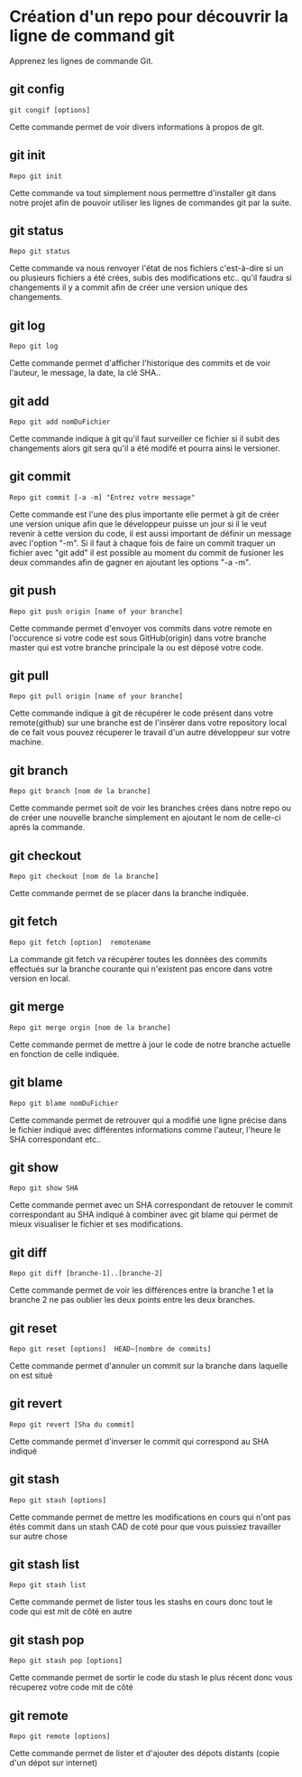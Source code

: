 # Création d'un repo pour découvrir la ligne de command git
Apprenez les lignes de commande Git.

## git config
```
git congif [options]
```
Cette commande permet de voir divers informations à propos de git.

## git init
```
Repo git init
```
Cette commande va tout simplement nous permettre d'installer git dans notre projet afin de pouvoir utiliser les lignes de commandes git par la suite.

## git status
```
Repo git status
```
Cette commande va nous renvoyer l'état de nos fichiers c'est-à-dire si un ou plusieurs fichiers a été crées, subis des modifications etc.. qu'il faudra si changements il y a commit afin de créer une version unique des changements.

## git log
```
Repo git log
```
Cette commande permet d'afficher l'historique des commits et de voir l'auteur, le message, la date, la clé SHA..

## git add
```
Repo git add nomDuFichier
```
Cette commande indique à git qu'il faut surveiller ce fichier si il subit des changements alors git sera qu'il a été modifé et pourra ainsi le versioner.

## git commit
```
Repo git commit [-a -m] "Entrez votre message"
```
Cette commande est l'une des plus importante elle permet à git de créer une version unique afin que le développeur puisse un jour si il le veut revenir à cette version du code, il est aussi important de définir un message avec l'option "-m". Si il faut à chaque fois de faire un commit traquer un fichier avec "git add" il est possible au moment du commit de fusioner les deux commandes afin de gagner en ajoutant les options "-a -m".

## git push
```
Repo git push origin [name of your branche]
```
Cette commande permet d'envoyer vos commits dans votre remote en l'occurence si votre code est sous GitHub(origin) dans votre branche master qui est votre branche principale la ou est déposé votre code.

## git pull
```
Repo git pull origin [name of your branche]
```
Cette commande indique à git de récupérer le code présent dans votre remote(github) sur une branche est de l'insérer dans votre repository local de ce fait vous pouvez récuperer le travail d'un autre développeur sur votre machine.

## git branch
```
Repo git branch [nom de la branche]
```
Cette commande permet soit de voir les branches crées dans notre repo ou de créer une nouvelle branche simplement en ajoutant le nom de celle-ci aprés la commande.

## git checkout
```
Repo git checkout [nom de la branche]
```
Cette commande permet de se placer dans la branche indiquée.

## git fetch
```
Repo git fetch [option]  remotename
```
La commande git fetch va récupérer toutes les données des commits effectués sur la branche courante qui n'existent pas encore dans votre version en local.

## git merge
```
Repo git merge orgin [nom de la branche]
```
Cette commande permet de mettre à jour le code de notre branche actuelle en fonction de celle indiquée.

## git blame
```
Repo git blame nomDuFichier
```
Cette commande permet de retrouver qui a modifié une ligne précise dans le fichier indiqué avec différentes informations comme l'auteur, l'heure le SHA correspondant etc..

## git show
```
Repo git show SHA
```
Cette commande permet avec un SHA correspondant de retouver le commit correspondant au SHA indiqué à combiner avec git blame qui permet de mieux visualiser le fichier et ses modifications.

## git diff
````
Repo git diff [branche-1]..[branche-2]
````
Cette commande permet de voir les différences entre la branche 1 et la branche 2 ne pas oublier les deux points entre les deux branches.

## git reset
````
Repo git reset [options]  HEAD~[nombre de commits]
````
Cette commande permet d'annuler un commit sur la branche dans laquelle on est situé

## git revert
```
Repo git revert [Sha du commit]
```
Cette commande permet d'inverser le commit qui correspond au SHA indiqué

## git stash
```
Repo git stash [options]
```
Cette commande permet de mettre les modifications en cours qui n'ont pas étés commit dans un stash CAD de coté pour que vous puissiez travailler sur autre chose

## git stash list
```
Repo git stash list
```
Cette commande permet de lister tous les stashs en cours donc tout le code qui est mit de côté en autre

## git stash pop
```
Repo git stash pop [options]
```
Cette commande permet de sortir le code du stash le plus récent donc vous récuperez votre code mit de côté

## git remote
```
Repo git remote [options]
```
Cette commande permet de lister et d'ajouter des dépots distants (copie d'un dépot sur internet)
